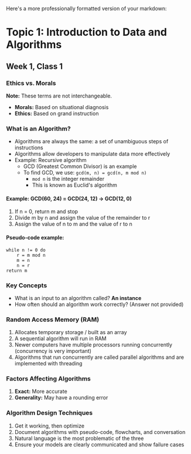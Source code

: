 Here's a more professionally formatted version of your markdown:

# Topic 1: Introduction to Data and Algorithms

## Week 1, Class 1

### Ethics vs. Morals

**Note:** These terms are not interchangeable.

- **Morals:** Based on situational diagnosis
- **Ethics:** Based on grand instruction

### What is an Algorithm?

- Algorithms are always the same: a set of unambiguous steps of instructions
- Algorithms allow developers to manipulate data more effectively
- Example: Recursive algorithm
  - GCD (Greatest Common Divisor) is an example
  - To find GCD, we use: `gcd(m, n) = gcd(n, m mod n)`
    - `mod n` is the integer remainder
    - This is known as Euclid's algorithm

#### Example: GCD(60, 24) = GCD(24, 12) → GCD(12, 0)

1. If n = 0, return m and stop
2. Divide m by n and assign the value of the remainder to r
3. Assign the value of n to m and the value of r to n

#### Pseudo-code example:

```pseudo
while n != 0 do
    r = m mod n
    m = n
    n = r
return m
```

### Key Concepts

- What is an input to an algorithm called? **An instance**
- How often should an algorithm work correctly? (Answer not provided)

### Random Access Memory (RAM)

1. Allocates temporary storage / built as an array
2. A sequential algorithm will run in RAM
3. Newer computers have multiple processors running concurrently (concurrency is very important)
4. Algorithms that run concurrently are called parallel algorithms and are implemented with threading

### Factors Affecting Algorithms

1. **Exact:** More accurate
2. **Generality:** May have a rounding error

### Algorithm Design Techniques

1. Get it working, then optimize
2. Document algorithms with pseudo-code, flowcharts, and conversation
3. Natural language is the most problematic of the three
4. Ensure your models are clearly communicated and show failure cases

    
